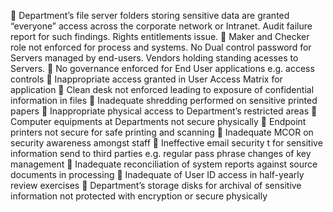 	Department’s file server folders storing sensitive data are granted “everyone” access across the corporate network or Intranet. Audit failure report for such findings. Rights entitlements issue. 
	Maker and Checker role not enforced for process and systems. No Dual control password for Servers managed by end-users. Vendors holding standing acesses to Servers.
	No governance enforced for End User applications e.g. access controls 
	Inappropriate access granted in User Access Matrix for application 
	Clean desk not enforced leading to exposure of confidential information in files
	Inadequate shredding performed on sensitive printed papers
	Inappropriate physical access to Department’s restricted areas
	Computer equipments at Departments not secure physically
	Endpoint printers not secure for safe printing and scanning
	Inadequate MCOR on security awareness amongst staff
	Ineffective email security t for sensitive information send to third parties e.g. regular pass phrase changes of key management 
	Inadequate reconciliation of system reports against source documents in processing 
	Inadequate of User ID access in half-yearly review exercises
	Department’s storage disks for archival of sensitive information not protected with encryption or secure physically

